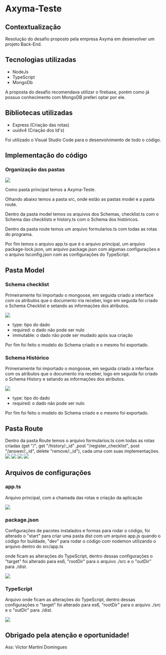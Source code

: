 # Axyma-Teste

<section>
  <h2>Contextualização</h2>
    <p> Resolução do desafio proposto pela empresa Axyma em desenvolver um projeto Back-End. </p>
</section>

<section>
  <h2>Tecnologias utilizadas</h2>
    <ul>
      <li>NodeJs</li>
      <li>TypeScript</li>
      <li>MongoDb</li>
    </ul>
    <p> A proposta do desafio recomendava utilizar o firebase, porém como já possuo conhecimento com MongoDB preferi optar por ele. </p>
    <h2>Bibliotecas utilizadas</h2>
    <ul>
      <li>Express (Criação das rotas)</li>
      <li>uuidv4 (Criação dos Id's)</li>
    </ul>
    <p> Foi utilizado o Visual Studio Code para o desenvolvimento de todo o código. </p>
</section>
  
<section>
  <h2>Implementação do código</h2>
  <h3>Organização das pastas</h3>
  <img src = "./AxymaImages/pastas.jpg">
  <p>Como pasta principal temos a Axyma-Teste.</p>
  <p>Olhando abaixo temos a pasta src, onde estão as pastas model e a pasta route.</p>
  <p>Dentro da pasta model temos os arquivos dos Schemas, checklist.ts com o Schema das checklists e history.ts com o Schema dos históricos.</p>
  <p>Dentro da pasta route temos um arquivo formularios.ts com todas as rotas do programa.</p>
  <p>Por fim temos o arquivo app.ts que é o arquivo principal, um arquivo package-lock.json, um arquivo package.json com algumas configurações e o arquivo tsconfig.json com as configurações do TypeScript.</p>
  
  <h2> Pasta Model </h2>
  <article>
    <h3>Schema checklist</h3>
    <p>Primeiramente foi importado o mongoose, em seguida criado a interface com os atributos que o documento iria receber, logo em seguida foi criado o Schema Checklist e setando as informações dos atributos.</p>
    <img src = "./AxymaImages/checklist.jpg">
    <ul>
      <li>type: tipo do dado</li>
      <li>required: o dado não pode ser nulo</li>
      <li>immutable: o dado não pode ser mudado após sua criação</li>
    </ul>
    <p>Por fim foi feito o modelo do Schema criado e o mesmo foi exportado.</p>
  </article>
  
  <article>
    <h3>Schema Histórico</h3>
    <p>Primeiramente foi importado o mongoose, em seguida criado a interface com os atributos que o documento iria receber, logo em seguida foi criado o Schema History e setando as informações dos atributos.</p>
    <img src = "./AxymaImages/historico.jpg">
    <ul>
      <li>type: tipo do dado</li>
      <li>required: o dado não pode ser nulo</li>
    </ul>
    <p>Por fim foi feito o modelo do Schema criado e o mesmo foi exportado.</p>
  </article>

</section>

<section>
  <h2>Pasta Route</h2>
  <p>Dentro da pasta Route temos o arquivo formularios.ts com todas as rotas criadas (get "/", get "/history/:_id" ,post "/register_checklist", post "/answer/:_id", delete "remove/:_id"), cada uma com suas implementações.
    <img src = "./AxymaImages/historicoRout.jpg">
    <img src = "./AxymaImages/create.jpg">
    <img src = "./AxymaImages/answer.jpg">
    <img src = "./AxymaImages/delete.jpg">
</section>

<section>
  <h2>Arquivos de configurações</h2>
  <h3>app.ts</h3>
  <p>Arquivo principal, com a chamada das rotas e criação da aplicação<p>
  <img src = "./AxymaImages/app.jpg">
  <h3>package.json</h3>
  <p>Configurações de pacotes instalados e formas para rodar o código, foi alterado o "start" para criar uma pasta dist com um arquivo app.js quando o código for buildade, "dev" para rodar o código com nodemon utilizando o arquivo dentro do src/app.ts</p>  onde ficam as alterações do TypeScript, dentro dessas configurações o "target" foi alterado para es6, "rootDir" para o arquivo ./src e o "outDir" para ./dist.</p>
  <img src = "./AxymaImages/package.jpg">
  <h3>TypeScript</h3>
  <p>Arquivo onde ficam as alterações do TypeScript, dentro dessas configurações o "target" foi alterado para es6, "rootDir" para o arquivo ./src e o "outDir" para ./dist.</p>
  <img src = "./AxymaImages/typeconfig.jpg">
</section>

<h2> Obrigado pela atenção e oportunidade! </h2>
<p> Ass: Victor Martini Domingues </p>

